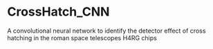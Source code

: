 # CrossHatch_CNN
A convolutional neural network to identify the detector effect of cross hatching in the roman space telescopes H4RG chips
